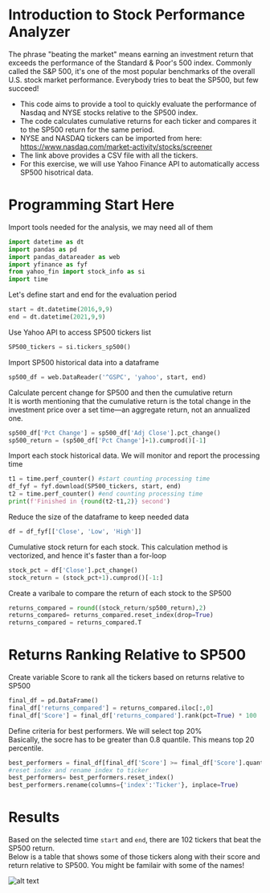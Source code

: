 # Introduction to Stock Performance Analyzer
The phrase "beating the market" means earning an investment return that exceeds the performance of the Standard & Poor's 500 index. Commonly called the S&P 500, it's one of the most popular benchmarks of the overall U.S. stock market performance. Everybody tries to beat the SP500, but few succeed! 
* This code aims to provide a tool to quickly evaluate the performance of Nasdaq and NYSE stocks relative to the SP500 index.
* The code calculates cumulative returns for each ticker and compares it to the SP500 return for the same period.
* NYSE and NASDAQ tickers can be imported from here: https://www.nasdaq.com/market-activity/stocks/screener
* The link above provides a CSV file with all the tickers. 
* For this exercise, we will use Yahoo Finance API to automatically access SP500 hisotrical data. 

# Programming Start Here

Import tools needed for the analysis, we may need all of them
```python
import datetime as dt
import pandas as pd
import pandas_datareader as web
import yfinance as fyf
from yahoo_fin import stock_info as si
import time
```
Let's define start and end for the evaluation period 
```python
start = dt.datetime(2016,9,9)
end = dt.datetime(2021,9,9)
```
Use Yahoo API to access SP500 tickers list
```python
SP500_tickers = si.tickers_sp500()
```
Import SP500 historical data into a dataframe
```python
sp500_df = web.DataReader('^GSPC', 'yahoo', start, end)
```
Calculate percent change for SP500 and then the cumulative return   
It is worth mentioning that the cumulative return is the total change in the investment price over a set time—an aggregate return, not an annualized one.
```python
sp500_df['Pct Change'] = sp500_df['Adj Close'].pct_change()
sp500_return = (sp500_df['Pct Change']+1).cumprod()[-1]
```
Import each stock historical data. We will monitor and report the processing time
```python
t1 = time.perf_counter() #start counting processing time
df_fyf = fyf.download(SP500_tickers, start, end)
t2 = time.perf_counter() #end counting processing time
print(f'Finished in {round(t2-t1,2)} second') 
```    
Reduce the size of the dataframe to keep needed data
```python
df = df_fyf[['Close', 'Low', 'High']]
```
Cumulative stock return for each stock. This calculation method is vectorized, and hence it's faster than a for-loop
```python
stock_pct = df['Close'].pct_change()
stock_return = (stock_pct+1).cumprod()[-1:]
```
Create a varibale to compare the return of each stock to the SP500
```python
returns_compared = round((stock_return/sp500_return),2)
returns_compared= returns_compared.reset_index(drop=True)
returns_compared = returns_compared.T
```

# Returns Ranking Relative to SP500  
Create variable Score to rank all the tickers based on returns relative to SP500
```python
final_df = pd.DataFrame()
final_df['returns_compared'] = returns_compared.iloc[:,0]
final_df['Score'] = final_df['returns_compared'].rank(pct=True) * 100
```
Define criteria for best performers. We will select top 20%     
Basically, the socre has to be greater than 0.8 quantile. This means top 20 percentile. 
```python
best_performers = final_df[final_df['Score'] >= final_df['Score'].quantile(0.8)]
#reset index and rename index to ticker
best_performers= best_performers.reset_index()
best_performers.rename(columns={'index':'Ticker'}, inplace=True)
```
# Results
Based on the selected time ```start``` and ```end```, there are 102 tickers that beat the SP500 return.    
Below is a table that shows some of those tickers along with their score and return relative to SP500. You might be familair with some of the names!


![alt text](https://github.com/[MouinAlmasoodi]/[Stock-Performance]/blob/[branch]/Results.jpg?raw=true)
